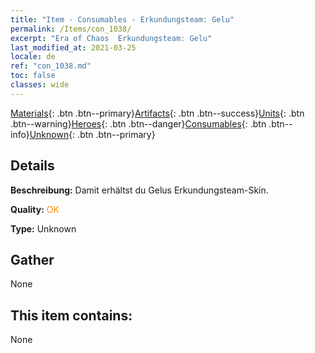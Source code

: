 ```yaml
---
title: "Item - Consumables - Erkundungsteam: Gelu"
permalink: /Items/con_1038/
excerpt: "Era of Chaos  Erkundungsteam: Gelu"
last_modified_at: 2021-03-25
locale: de
ref: "con_1038.md"
toc: false
classes: wide
---
```

 [Materials](/de/Items/){: .btn .btn--primary}[Artifacts](/de/Items/Artifacts/){: .btn .btn--success}[Units](/de/Items/Units/){: .btn .btn--warning}[Heroes](/de/Items/Heroes/){: .btn .btn--danger}[Consumables](/de/Items/Consumables/){: .btn .btn--info}[Unknown](/de/Items/Unknown/){: .btn .btn--primary}

## Details
 **Beschreibung:** Damit erhältst du Gelus Erkundungsteam-Skin.

 **Quality:** <span style="color: #FF8C00">OK</span>

 **Type:** Unknown

## Gather

  None

## This item contains:

  None

